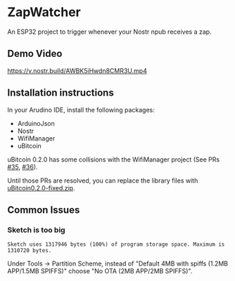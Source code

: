 # ZapWatcher

An ESP32 project to trigger whenever your Nostr npub receives a zap.

## Demo Video

https://v.nostr.build/AWBK5iHwdn8CMR3U.mp4

## Installation instructions

In your Arudino IDE, install the following packages:
- ArduinoJson
- Nostr
- WifiManager
- uBitcoin

uBitcoin 0.2.0 has some collisions with the WifiManager project
(See PRs [#35](https://github.com/micro-bitcoin/uBitcoin/pull/35),
[#36](https://github.com/micro-bitcoin/uBitcoin/pull/36)).

Until those PRs are resolved, you can replace the library files
with [uBitcoin0.2.0-fixed.zip](uBitcoin0.2.0-fixed.zip).

## Common Issues

### Sketch is too big

`Sketch uses 1317946 bytes (100%) of program storage space. Maximum is 1310720 bytes.`

Under Tools -> Partition Scheme, instead of "Default 4MB with spiffs (1.2MB APP/1.5MB SPIFFS)"
choose "No OTA (2MB APP/2MB SPIFFS)".
